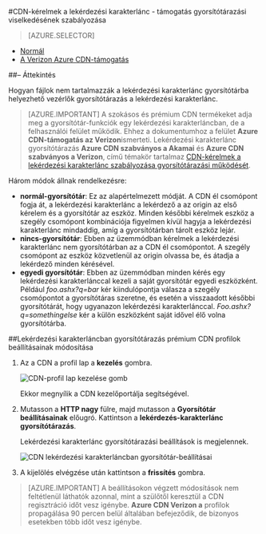 <properties
    pageTitle="Azure CDN prémium a gyorsítótárazás viselkedése a lekérdezési karakterlánc kérelmek Verizon szabályozása |} Microsoft Azure"
    description="Azure CDN lekérdezési karakterláncban gyorsítótár-vezérlők, hogyan fájlok nem tartalmazzák a lekérdezési karakterlánc gyorsítótárba helyezhető."
    services="cdn"
    documentationCenter=""
    authors="camsoper"
    manager="erikre"
    editor=""/>

<tags
    ms.service="cdn"
    ms.workload="tbd"
    ms.tgt_pltfrm="na"
    ms.devlang="na"
    ms.topic="article"
    ms.date="07/28/2016"
    ms.author="casoper"/>

#<a name="controlling-caching-behavior-of-cdn-requests-with-query-strings---premium"></a>CDN-kérelmek a lekérdezési karakterlánc - támogatás gyorsítótárazási viselkedésének szabályozása

> [AZURE.SELECTOR]
- [Normál](cdn-query-string.md)
- [A Verizon Azure CDN-támogatás](cdn-query-string-premium.md)

##<a name="overview"></a>– Áttekintés

Hogyan fájlok nem tartalmazzák a lekérdezési karakterlánc gyorsítótárba helyezhető vezérlők gyorsítótárazás a lekérdezési karakterlánc.

> [AZURE.IMPORTANT] A szokásos és prémium CDN termékeket adja meg a gyorsítótár-funkciók egy lekérdezési karakterláncban, de a felhasználói felület működik.  Ehhez a dokumentumhoz a felület **Azure CDN-támogatás az Verizon**ismerteti.  Lekérdezési karakterlánc gyorsítótárazás **Azure CDN szabványos a Akamai** és **Azure CDN szabványos a Verizon**, című témakör tartalmaz [CDN-kérelmek a lekérdezési karakterlánc szabályozása gyorsítótárazási működését](cdn-query-string.md).

Három módok állnak rendelkezésre:

- **normál-gyorsítótár**: Ez az alapértelmezett módját.  A CDN él csomópont fogja át, a lekérdezési karakterlánc a lekérdező a az origin az első kérelem és a gyorsítótár az eszköz.  Minden későbbi kérelmek eszköz a szegély csomópont kombinációja figyelmen kívül hagyja a lekérdezési karakterlánc mindaddig, amíg a gyorsítótárban tárolt eszköz lejár.
- **nincs-gyorsítótár**: Ebben az üzemmódban kérelmek a lekérdezési karakterlánc nem gyorsítótárban az a CDN él csomópontot.  A szegély csomópont az eszköz közvetlenül az origin olvassa be, és átadja a lekérdező minden kérésével.
- **egyedi gyorsítótár**: Ebben az üzemmódban minden kérés egy lekérdezési karakterlánccal kezeli a saját gyorsítótár egyedi eszközként.  Például *foo.ashx?q=bar* kér kiindulópontja válasza a szegély csomópontot a gyorsítótáras szeretne, és esetén a visszaadott későbbi gyorsítótárát, hogy ugyanazon lekérdezési karakterlánccal.  *Foo.ashx?q=somethingelse* kér a külön eszközként saját idővel élő volna gyorsítótárba.

##<a name="changing-query-string-caching-settings-for-premium-cdn-profiles"></a>Lekérdezési karakterláncban gyorsítótárazás prémium CDN profilok beállításainak módosítása

1. Az a CDN a profil lap a **kezelés** gombra.

    ![CDN-profil lap kezelése gomb](./media/cdn-query-string-premium/cdn-manage-btn.png)

    Ekkor megnyílik a CDN kezelőportálja segítségével.

2. Mutasson a **HTTP nagy** fülre, majd mutasson a **Gyorsítótár beállításainak** előugró.  Kattintson a **lekérdezés-karakterlánc gyorsítótárazás**.

    Lekérdezési karakterlánc gyorsítótárazási beállítások is megjelennek.

    ![CDN lekérdezési karakterláncban gyorsítótár-beállításai](./media/cdn-query-string-premium/cdn-query-string.png)

3. A kijelölés elvégzése után kattintson a **frissítés** gombra.


> [AZURE.IMPORTANT] A beállításokon végzett módosítások nem feltétlenül láthatók azonnal, mint a szülőtől keresztül a CDN regisztráció időt vesz igénybe.  <b>Azure CDN Verizon a</b> profilok propagálása 90 percen belül általában befejeződik, de bizonyos esetekben több időt vesz igénybe.
